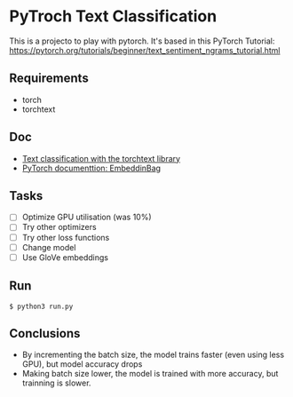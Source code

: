 # PyTroch Text Classification

This is a projecto to play with pytorch. It's based in this PyTorch Tutorial: https://pytorch.org/tutorials/beginner/text_sentiment_ngrams_tutorial.html

## Requirements

- torch
- torchtext

## Doc
- [Text classification with the torchtext library](https://pytorch.org/tutorials/beginner/text_sentiment_ngrams_tutorial.html)
- [PyTorch documenttion: EmbeddinBag](https://pytorch.org/docs/stable/generated/torch.nn.EmbeddingBag.html)

## Tasks

- [ ] Optimize GPU utilisation (was 10%)
- [ ] Try other optimizers
- [ ] Try other loss functions
- [ ] Change model
- [ ] Use GloVe embeddings

## Run

    $ python3 run.py

## Conclusions

- By incrementing the batch size, the model trains faster (even using less GPU), but model accuracy drops
- Making batch size lower, the model is trained with more accuracy, but trainning is slower.
